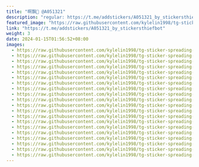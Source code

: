 ```yaml
---
title: "啊飘👻 @A051321"
description: "regular: https://t.me/addstickers/A051321_by_stickersthiefbot"
featured_image: "https://raw.githubusercontent.com/kylelin1998/tg-sticker-spreading-worldwide-images/main/img/78304524-e9e1-4c21-88ed-4d9e24fe6f2c.jpg"
link: "https://t.me/addstickers/A051321_by_stickersthiefbot"
weight: 3
date: 2024-01-15T01:56:52+08:00
images:
  - https://raw.githubusercontent.com/kylelin1998/tg-sticker-spreading-worldwide-images/main/img/78304524-e9e1-4c21-88ed-4d9e24fe6f2c.jpg
  - https://raw.githubusercontent.com/kylelin1998/tg-sticker-spreading-worldwide-images/main/img/69134f96-68c0-416f-9fbc-30c93e6ae645.jpg
  - https://raw.githubusercontent.com/kylelin1998/tg-sticker-spreading-worldwide-images/main/img/08fae383-cc0a-4393-968e-8ceda5e3380d.jpg
  - https://raw.githubusercontent.com/kylelin1998/tg-sticker-spreading-worldwide-images/main/img/6ecf06f1-192e-4791-8c2f-6bce57fe76df.jpg
  - https://raw.githubusercontent.com/kylelin1998/tg-sticker-spreading-worldwide-images/main/img/d00d6323-0399-400c-9d69-43fc9f8654a5.jpg
  - https://raw.githubusercontent.com/kylelin1998/tg-sticker-spreading-worldwide-images/main/img/72a1bc81-faba-4c10-9012-735d5cbdb2d9.jpg
  - https://raw.githubusercontent.com/kylelin1998/tg-sticker-spreading-worldwide-images/main/img/e2a59f75-cc74-4c53-a2a8-41f422e73792.jpg
  - https://raw.githubusercontent.com/kylelin1998/tg-sticker-spreading-worldwide-images/main/img/feed3e2e-3c59-4704-8a1a-0fa5f81e045f.jpg
  - https://raw.githubusercontent.com/kylelin1998/tg-sticker-spreading-worldwide-images/main/img/d7ed4452-950d-4a04-b1d3-010b52eecc9f.jpg
  - https://raw.githubusercontent.com/kylelin1998/tg-sticker-spreading-worldwide-images/main/img/da40b864-6156-4915-be5c-64fbf1f7ef13.jpg
  - https://raw.githubusercontent.com/kylelin1998/tg-sticker-spreading-worldwide-images/main/img/3c0a4033-18d1-4f34-8523-bafa133ff729.jpg
  - https://raw.githubusercontent.com/kylelin1998/tg-sticker-spreading-worldwide-images/main/img/6c270cdc-d914-46f9-b902-b5b3ea583464.jpg
  - https://raw.githubusercontent.com/kylelin1998/tg-sticker-spreading-worldwide-images/main/img/c548b36a-6ec0-4b63-9975-485750c374b7.jpg
  - https://raw.githubusercontent.com/kylelin1998/tg-sticker-spreading-worldwide-images/main/img/028d7460-423d-4edc-9ea0-8c5346dc22e7.jpg
  - https://raw.githubusercontent.com/kylelin1998/tg-sticker-spreading-worldwide-images/main/img/380aabb0-8127-4373-bd6a-cd4eb67b332e.jpg
  - https://raw.githubusercontent.com/kylelin1998/tg-sticker-spreading-worldwide-images/main/img/057248ea-3d90-4093-ae10-78381e4c16ba.jpg
  - https://raw.githubusercontent.com/kylelin1998/tg-sticker-spreading-worldwide-images/main/img/ecc02cb4-e893-4ba9-a9bb-ba746a7f0f4c.jpg
  - https://raw.githubusercontent.com/kylelin1998/tg-sticker-spreading-worldwide-images/main/img/f918d402-e909-4dae-a779-5410f9d6e850.jpg
  - https://raw.githubusercontent.com/kylelin1998/tg-sticker-spreading-worldwide-images/main/img/a59b078e-f0f5-4063-b16d-f972eb0dbcf8.jpg
  - https://raw.githubusercontent.com/kylelin1998/tg-sticker-spreading-worldwide-images/main/img/3c910136-cf0e-4f97-8921-5395cfde490e.jpg
---
```

